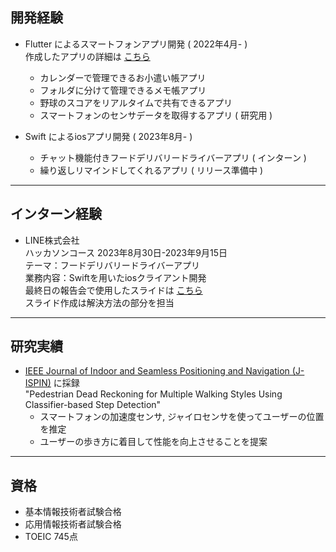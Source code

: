 ## 開発経験

- Flutter によるスマートフォンアプリ開発 ( 2022年4月- )  
  作成したアプリの詳細は [こちら](https://ibuibukiki.github.io/portfolio/#/)
  - カレンダーで管理できるお小遣い帳アプリ
  - フォルダに分けて管理できるメモ帳アプリ
  - 野球のスコアをリアルタイムで共有できるアプリ
  - スマートフォンのセンサデータを取得するアプリ ( 研究用 )  

- Swift によるiosアプリ開発 ( 2023年8月- )
  - チャット機能付きフードデリバリードライバーアプリ ( インターン )
  - 繰り返しリマインドしてくれるアプリ ( リリース準備中 )
 
***
 
## インターン経験

- LINE株式会社  
  ハッカソンコース 2023年8月30日-2023年9月15日  
  テーマ：フードデリバリードライバーアプリ  
  業務内容：Swiftを用いたiosクライアント開発  
  最終日の報告会で使用したスライドは [こちら](https://docs.google.com/presentation/d/1V0iXQB9ypnodIqNlphWFA1AadVZQaymdW28qMjVFh4A/edit?usp=sharing)  
  スライド作成は解決方法の部分を担当

***
 
## 研究実績

- [IEEE Journal of Indoor and Seamless Positioning and Navigation (J-ISPIN)](https://ieee-jispin.org/) に採録  
  "Pedestrian Dead Reckoning for Multiple Walking Styles Using Classifier-based Step Detection"
  - スマートフォンの加速度センサ, ジャイロセンサを使ってユーザーの位置を推定  
  - ユーザーの歩き方に着目して性能を向上させることを提案  

***

## 資格

- 基本情報技術者試験合格
- 応用情報技術者試験合格
- TOEIC 745点

<!--
**ibuibukiki/ibuibukiki** is a ✨ _special_ ✨ repository because its `README.md` (this file) appears on your GitHub profile.

Here are some ideas to get you started:

- 🔭 I’m currently working on ...
- 🌱 I’m currently learning ...
- 👯 I’m looking to collaborate on ...
- 🤔 I’m looking for help with ...
- 💬 Ask me about ...
- 📫 How to reach me: ...
- 😄 Pronouns: ...
- ⚡ Fun fact: ...
-->
